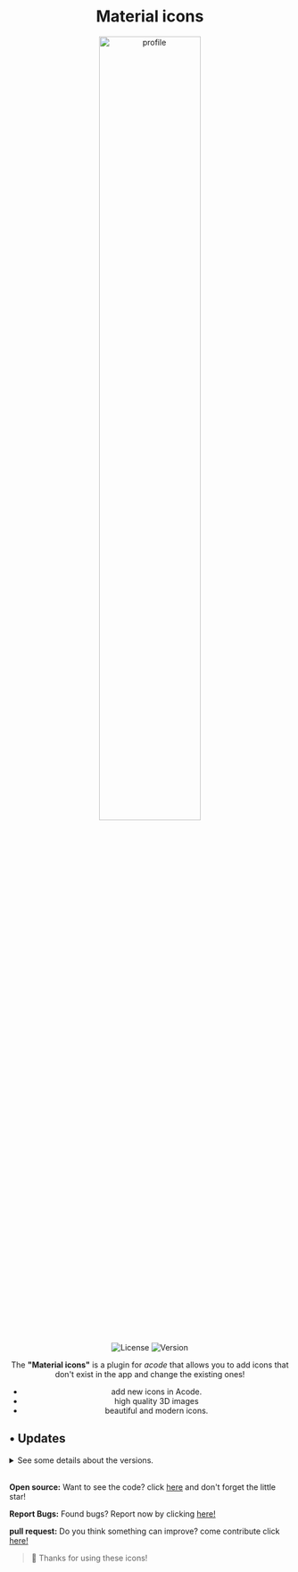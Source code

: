 <div align="center">
<h1>Material icons</h1>
</div>

<div align="center"> 
 <img alt="profile" src="https://cdn.discordapp.com/attachments/1128027443245105184/1128029287342166047/vscode.png" width="60%" />
  <br>
  <img alt="License" src="https://img.shields.io/badge/License-Apache%202.0-purple.svg"/>
  <img alt="Version" src="https://img.shields.io/badge/Latest%20version-V1.0.0-purple"/>

<p>The <strong>"Material icons"</strong> is a plugin for <i>acode</i> that allows you to add icons that don't exist in the app and change the existing ones!</i></p>

 - add new icons in Acode.
 - high quality 3D images
 - beautiful and modern icons.

</div>

## • Updates
<details>
    <summary>See some details about the versions.</summary>
    <br>
    <details>
        <summary>
            <code><strong>v1.0.0</strong></code>
        </summary>
        <ul>
            <li>Adding some existing <code>icons</code> in acode!</li>
        </ul>
    </details>
</details><br>

<strong>Open source:</strong> Want to see the code? click <a href="https://github.com/sebastianjnuwu/acode-material-icons">here</a> and don't forget the little star!<br>

<strong>Report Bugs:</strong> Found bugs? Report now by clicking <a href="https://github.com/sebastianjnuwu/acode-material-icons">here!</a><br>

<strong>pull request:</strong> Do you think something can improve? come contribute click <a href="https://github.com/sebastianjnuwu/acode-material-icons">here!</a>

> 💜 Thanks for using these icons!

